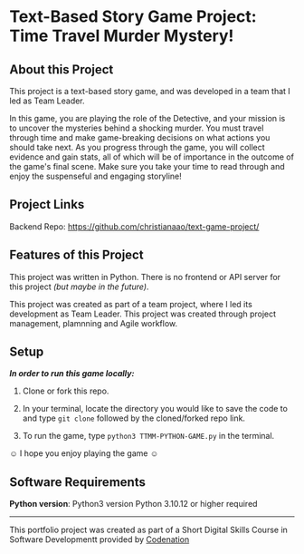 # Text-Based Story Game Project: Time Travel Murder Mystery!

## About this Project

This project is a text-based story game, and was developed in a team that I led as Team Leader.

In this game, you are playing the role of the Detective, and your mission is to uncover the mysteries behind a shocking murder. You must travel through time and make game-breaking decisions on what actions you should take next. As you progress through the game, you will collect evidence and gain stats, all of which will be of importance in the outcome of the game's final scene. Make sure you take your time to read through and enjoy the suspenseful and engaging storyline!

## Project Links

Backend Repo: https://github.com/christianaao/text-game-project/

## Features of this Project

This project was written in Python. There is no frontend or API server for this project _(but maybe in the future)_.

This project was created as part of a team project, where I led its development as Team Leader. This project was created through project management, plamnning and Agile workflow.

## Setup

**_In order to run this game locally:_**

1. Clone or fork this repo.

2. In your terminal, locate the directory you would like to save the code to and type `git clone` followed by the cloned/forked repo link.

3. To run the game, type `python3 TTMM-PYTHON-GAME.py` in the terminal.

☺ I hope you enjoy playing the game ☺

## Software Requirements

**Python version**: Python3 version Python 3.10.12 or higher required

---

This portfolio project was created as part of a Short Digital Skills Course in Software Developmentt provided by [Codenation](https://wearecodenation.com/)
